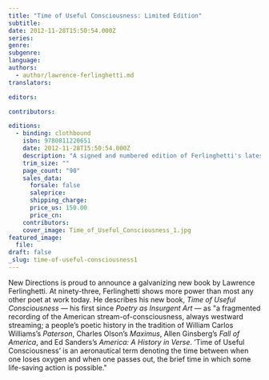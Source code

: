 ```yaml
---
title: "Time of Useful Consciousness: Limited Edition"
subtitle:
date: 2012-11-28T15:50:54.000Z
series:
genre:
subgenre:
language:
authors:
  - author/lawrence-ferlinghetti.md
translators:

editors:

contributors:

editions:
  - binding: clothbound
    isbn: 9780811220651
    date: 2012-11-28T15:50:54.000Z
    description: "A signed and numbered edition of Ferlinghetti's latest collection that includes a reproduction of a painting by the poet and comes in a handsome slipcase "
    trim_size: ""
    page_count: "90"
    sales_data:
      forsale: false
      saleprice:
      shipping_charge:
      price_us: 150.00
      price_cn:
    contributors:
    cover_image: Time_of_Useful_Consciousness_1.jpg
featured_image:
  file:
draft: false
_slug: time-of-useful-consciousness1
---
```


New Directions is proud to announce a galvanizing new book by Lawrence Ferlinghetti. At ninety-three, Ferlinghetti shows more power than most any other poet at work today. He describes his new book, _Time of Useful Consciousness_ — his first since _Poetry as Insurgent Art_ — as "a fragmented recording of the American stream-of-consciousness, always westward streaming; a people’s poetic history in the tradition of William Carlos Williams’s _Paterson_, Charles Olson’s _Maximus_, Allen Ginsberg’s _Fall of America_, and Ed Sanders’s _America: A History in Verse_. ’Time of Useful Consciousness’ is an aeronautical term denoting the time between when one loses oxygen and when one passes out, the brief time in which some life-saving action is possible."

